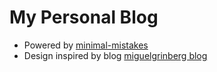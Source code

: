 # My Personal Blog

- Powered by [minimal-mistakes](https://github.com/mmistakes/minimal-mistakes)
- Design inspired by blog [miguelgrinberg blog](https://blog.miguelgrinberg.com/index)

